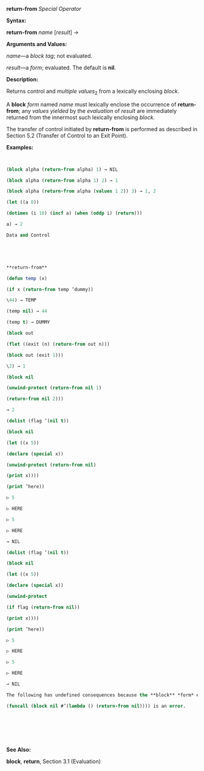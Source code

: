 **return-from** *Special Operator* 



**Syntax:** 



**return-from** *name* [*result*] → 



**Arguments and Values:** 



*name*—a *block tag*; not evaluated. 



*result*—a *form*; evaluated. The default is **nil**. 



**Description:** 



Returns control and *multiple values*<sub>2</sub> from a lexically enclosing *block*. 



A **block** *form* named *name* must lexically enclose the occurrence of **return-from**; any *values yielded* by the *evaluation* of *result* are immediately returned from the innermost such lexically enclosing *block*. 



The transfer of control initiated by **return-from** is performed as described in Section 5.2 (Transfer of Control to an Exit Point). 



**Examples:**
```lisp
 

(block alpha (return-from alpha) 1) → NIL 

(block alpha (return-from alpha 1) 2) → 1 

(block alpha (return-from alpha (values 1 2)) 3) → 1, 2 

(let ((a 0)) 

(dotimes (i 10) (incf a) (when (oddp i) (return))) 

a) → 2 

Data and Control 





**return-from** 

(defun temp (x) 

(if x (return-from temp ’dummy)) 

\44) → TEMP 

(temp nil) → 44 

(temp t) → DUMMY 

(block out 

(flet ((exit (n) (return-from out n))) 

(block out (exit 1))) 

\2) → 1 

(block nil 

(unwind-protect (return-from nil 1) 

(return-from nil 2))) 

→ 2 

(dolist (flag ’(nil t)) 

(block nil 

(let ((x 5)) 

(declare (special x)) 

(unwind-protect (return-from nil) 

(print x)))) 

(print ’here)) 

▷ 5 

▷ HERE 

▷ 5 

▷ HERE 

→ NIL 

(dolist (flag ’(nil t)) 

(block nil 

(let ((x 5)) 

(declare (special x)) 

(unwind-protect 

(if flag (return-from nil)) 

(print x)))) 

(print ’here)) 

▷ 5 

▷ HERE 

▷ 5 

▷ HERE 

→ NIL 

The following has undefined consequences because the **block** *form* exits normally before the **return-from** *form* is attempted. 

(funcall (block nil #’(lambda () (return-from nil)))) is an error. 








```
**See Also:** 



**block**, **return**, Section 3.1 (Evaluation) 




